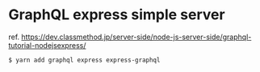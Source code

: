 # GraphQL express simple server

ref. https://dev.classmethod.jp/server-side/node-js-server-side/graphql-tutorial-nodejsexpress/

```sh
$ yarn add graphql express express-graphql
```